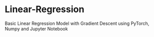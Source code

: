 # Linear-Regression
Basic Linear Regression Model with Gradient Descent using PyTorch, Numpy and Jupyter Notebook
